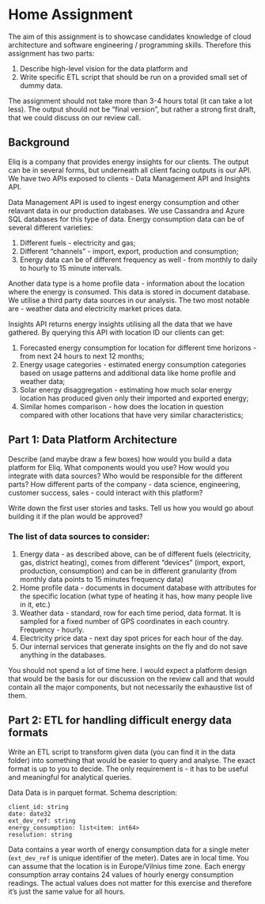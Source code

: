 # Home Assignment

The aim of this assignment is to showcase candidates knowledge of cloud architecture and software engineering / programming skills. Therefore this assignment has two parts:

1. Describe high-level vision for the data platform and 
2. Write specific ETL script that should be run on a provided small set of dummy data.

The assignment should not take more than 3-4 hours total (it can take a lot less). The output should not be “final version”, but rather a strong first draft, that we could discuss on our review call. 

## Background
Eliq is a company that provides energy insights for our clients. The output can be in several forms, but underneath all client facing outputs is our API. We have two APIs exposed to clients - Data Management API and Insights API.

Data Management API is used to ingest energy consumption and other relavant data in our production databases. We use Cassandra and Azure SQL databases for this type of data. Energy consumption data can be of several different varieties:
1. Different fuels - electricity and gas;
2. Different “channels” - import, export, production and consumption;
3. Energy data can be of different frequency as well - from monthly to daily to hourly to 15 minute intervals. 

Another data type is a home profile data - information about the location where the energy is consumed. This data is stored in document database. We utilise a third party data sources in our analysis. The two most notable are - weather data and electricity market prices data.

Insights API returns energy insights utilising all the data that we have gathered. By querying this API with location ID our clients can get:
1. Forecasted energy consumption for location for different time horizons - from next 24 hours to next 12 months;
2. Energy usage categories - estimated energy consumption categories based on usage patterns and additional data like home profile and weather data;
3. Solar energy disaggregation - estimating how much solar energy location has produced given only their imported and exported energy;
4. Similar homes comparison - how does the location in question compared with other locations that have very similar characteristics;

## Part 1: Data Platform Architecture

Describe (and maybe draw a few boxes) how would you build a data platform for Eliq. What components would you use? How would you integrate with data sources? Who would be responsible for the different parts? How different parts of the company - data science, engineering, customer success, sales - could interact with this platform? 

Write down the first user stories and tasks. Tell us how you would go about building it if the plan would be approved?

### The list of data sources to consider:
1. Energy data - as described above, can be of different fuels (electricity, gas, district heating), comes from different “devices” (import, export, production, consumption) and can be in different granularity (from monthly data points to 15 minutes frequency data)
2. Home profile data - documents in document database with attributes for the specific location (what type of heating it has, how many people live in it, etc.)
3. Weather data - standard, row for each time period, data format. It is sampled for a fixed number of GPS coordinates in each country. Frequency - hourly.
4. Electricity price data - next day spot prices for each hour of the day.
5. Our internal services that generate insights on the fly and do not save anything in the databases.


You should not spend a lot of time here. I would expect a platform design that would be the basis for our discussion on the review call and that would contain all the major components, but not necessarily the exhaustive list of them.

## Part 2: ETL for handling difficult energy data formats

Write an ETL script to transform given data (you can find it in the data folder) into something that would be easier to query and analyse. The exact format is up to you to decide. The only requirement is - it has to be useful and meaningful for analytical queries. 

Data
Data is in parquet format. Schema description:

```
client_id: string
date: date32
ext_dev_ref: string
energy_consumption: list<item: int64>
resolution: string
```

Data contains a year worth of energy consumption data for a single meter (`ext_dev_ref` is unique identifier of the meter). Dates are in local time. You can assume that the location is in Europe/Vilnius time zone. Each energy consumption array contains 24 values of hourly energy consumption readings. The actual values does not matter for this exercise and therefore it’s just the same value for all hours.
